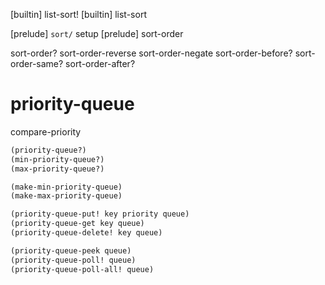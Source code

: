 [builtin] list-sort!
[builtin] list-sort

[prelude] `sort/` setup
[prelude] sort-order

sort-order?
sort-order-reverse
sort-order-negate
sort-order-before?
sort-order-same?
sort-order-after?

# priority-queue

compare-priority

```scheme
(priority-queue?)
(min-priority-queue?)
(max-priority-queue?)

(make-min-priority-queue)
(make-max-priority-queue)

(priority-queue-put! key priority queue)
(priority-queue-get key queue)
(priority-queue-delete! key queue)

(priority-queue-peek queue)
(priority-queue-poll! queue)
(priority-queue-poll-all! queue)
```
